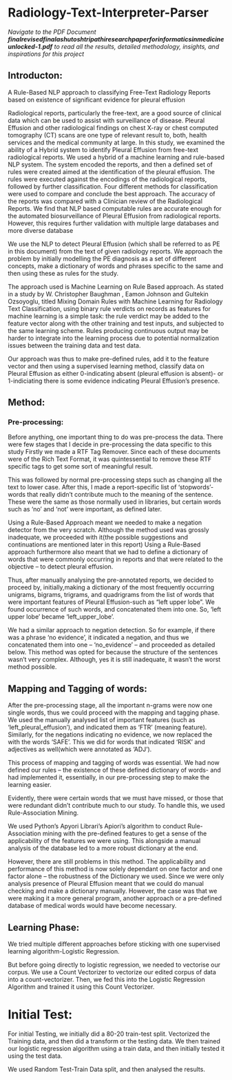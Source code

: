 # Radiology-Text-Interpreter-Parser
_Navigate to the PDF Document **finalrevisedfinalashutoshtripathiresearchpaperforinformaticsinmedicineunlocked-1.pdf** to read all the results, detailed methodology, insights, and inspirations for this project_
##  Introducton:
A Rule-Based NLP approach to classifying Free-Text Radiology Reports based on existence of significant evidence for pleural effusion

Radiological reports, particularly the free-text, are a good source of clinical data which can be used to assist with
surveillance of disease. Pleural Effusion and other radiological findings on chest X-ray or chest computed tomography (CT) scans are
one type of relevant result to, both, health services and the medical community at large. In this study, we examined the ability of a
Hybrid system to identify Pleural Effusion from free-text radiological reports. We used a hybrid of a machine learning and rule-based
NLP system. The system encoded the reports, and then a defined set of rules were created aimed at the identification of the pleural
effusion. The rules were executed against the encodings of the radiological reports, followed by further classification. Four different
methods for classification were used to compare and conclude the best approach. The accuracy of the reports was compared with a
Clinician review of the Radiological Reports. We find that NLP based computable rules are accurate enough for the automated biosurveillance
of Pleural Effusion from radiological reports. However, this requires further validation with multiple large databases and
more diverse database

We use the NLP to detect Pleural Effusion (which shall be referred to as PE in this document) from the text of given radiology reports. We approach the problem by initially modelling the PE diagnosis as a set of different concepts, make a dictionary of words and phrases specific to the same and then using these as rules for the study.

The approach used is Machine Learning on Rule Based approach. As stated in a study by W. Christopher Baughman , Eamon Johnson and Gultekin Ozsoyoglu, titled Mixing Domain Rules with Machine Learning for Radiology Text Classification, using binary rule verdicts on records as features for machine learning is a simple task: the rule verdict may be added to the feature vector along with the other training and test inputs, and subjected to the same learning scheme. Rules producing continuous output may be harder to integrate into the learning process due to potential normalization issues between the training data and test data. 

Our approach was thus to make pre-defined rules, add it to the feature vector and then using a supervised learning method, classify data on Pleural Effusion as either 0-indicating absent (pleural effusion is absent)- or 1-indiciating there is some evidence indicating Pleural Effusion’s presence.

## Method:

### Pre-processing: 

Before anything, one important thing to do was pre-process the data. There were few stages that I decide in pre-processing the data specific to this study
Firstly we made a RTF Tag Remover. Since each of these documents were of the Rich Text Format, it was quintessential to remove these RTF specific tags to get some sort of meaningful result. 

This was followed by normal pre-processing steps such as changing all the text to lower case. After this, I made a report-specific list of ‘stopwords’-words that really didn’t contribute much to the meaning of the sentence. These were the same as those normally used in libraries, but certain words such as ‘no’ and ‘not’ were important, as defined later.

Using a Rule-Based Approach meant we needed to make a negation detector from the very scratch. Although the method used was grossly inadequate, we proceeded with it(the possible suggestions and continuations are mentioned later in this report)
Using a Rule-Based approach furthermore also meant that we had to define a dictionary of words that were commonly occurring in reports and that were related to the objective – to detect pleural effusion.

Thus, after manually analysing the pre-annotated reports, we decided to proceed by, initially,making a dictionary of the most frequently occurring unigrams, bigrams, trigrams, and quadrigrams from the list of words that were important features of Pleural Effusion-such as “left upper lobe”. We found occurrence of such words, and concatenated them into one. So, ‘left upper lobe’ became ‘left_upper_lobe’.

We had a similar approach to negation detection. So for example, if there was a phrase ‘no evidence’, it indicated a negation, and thus we concatenated them into one – ‘no_evidence’ – and proceeded as detailed below. This method was opted for because the structure of the sentences wasn’t very complex. Although, yes it is still inadequate, it wasn’t the worst method possible.


## Mapping and Tagging of words:
After the pre-processing stage, all the important n-grams were now one single words, thus we could proceed with the mapping and tagging phase.
We used the manually analysed list of important features (such as ‘left_pleural_effusion’), and indicated them as ‘FTR’ (meaning feature). Similarly, for the negations indicating no evidence, we now replaced the with the words ‘SAFE’. This we did for words that indicated ‘RISK’ and adjectives as well(which were annotated as ‘ADJ’).

This process of mapping and tagging of words was essential. We had now defined our rules – the existence of these defined dictionary of words- and had implemented it, essentially, in our pre-processing step to make the learning easier. 

Evidently, there were certain words that we must have missed, or those that were redundant didn’t contribute much to our study. To handle this, we used Rule-Association Mining.

We used Python’s Apyori Librari’s Apiori’s algorithm to conduct Rule-Association mining with the pre-defined features to get a sense of the applicability of the features we were using. This alongside a manual analysis of the database led to a more robust dictionary at the end. 

However, there are still problems in this method. The applicability and performance of this method is now solely dependant on one factor and one factor alone – the robustness of the Dictionary we used. Since we were only analysis presence of Pleural Effusion meant that we could do manual checking and make a dictionary manually. However, the case was that we were making it a more general program, another approach or a pre-defined database of medical words would have become necessary.

## Learning Phase: 
We tried multiple different approaches before sticking with one supervised learning algorithm-Logistic Regression. 

But before going directly to logistic regression, we needed to vectorise our corpus. We use a Count Vectorizer to vectorize our edited corpus of data into a count-vectorizer. Then, we fed this into the Logistic Regression Algorithm and trained it using this Count Vectorizer.



# Initial Test:
For initial Testing, we initially did a 80-20 train-test split. Vectorized the Training data, and then did a transform or the testing data. We then trained our logistic regression algorithm using a train data, and then initially tested it using the test data.

We used Random Test-Train Data split, and then analysed the results.
